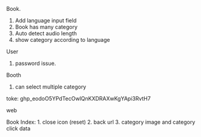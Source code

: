 Book.
1. Add language input field
2. Book has many category
3. Auto detect audio length
4. show category according to language

User

1. password issue.

Booth
1. can select multiple category


toke: 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



web

Book Index: 1. close icon (reset)
            2. back url
            3. category image and category click data